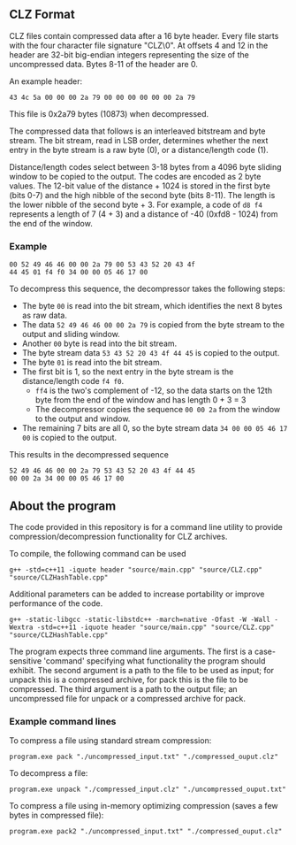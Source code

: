 ## CLZ Format
CLZ files contain compressed data after a 16 byte header.
Every file starts with the four character file signature "CLZ\0".
At offsets 4 and 12 in the header are 32-bit big-endian integers representing the size of the uncompressed data.
Bytes 8-11 of the header are 0.

An example header:
```
43 4c 5a 00 00 00 2a 79 00 00 00 00 00 00 2a 79
```
This file is 0x2a79 bytes (10873) when decompressed.

The compressed data that follows is an interleaved bitstream and byte stream.
The bit stream, read in LSB order, determines whether the next entry in the byte stream is a raw byte (0), or a distance/length code (1).

Distance/length codes select between 3-18 bytes from a 4096 byte sliding window to be copied to the output. The codes are encoded as 2 byte values.
The 12-bit value of the distance + 1024 is stored in the first byte (bits 0-7) and the high nibble of the second byte (bits 8-11).
The length is the lower nibble of the second byte + 3.
For example, a code of `d8 f4` represents a length of 7 (4 + 3) and a distance of -40 (0xfd8 - 1024) from the end of the window.

### Example

```
00 52 49 46 46 00 00 2a 79 00 53 43 52 20 43 4f
44 45 01 f4 f0 34 00 00 05 46 17 00
```
To decompress this sequence, the decompressor takes the following steps:

- The byte `00` is read into the bit stream, which identifies the next 8 bytes as raw data.
- The data `52 49 46 46 00 00 2a 79` is copied from the byte stream to the output and sliding window.
- Another `00` byte is read into the bit stream.
- The byte stream data `53 43 52 20 43 4f 44 45` is copied to the output.
- The byte `01` is read into the bit stream.
- The first bit is 1, so the next entry in the byte stream is the distance/length code `f4 f0`.
    - `ff4` is the two's complement of -12, so the data starts on the 12th byte from the end of the window and has length 0 + 3 = 3
    - The decompressor copies the sequence `00 00 2a` from the window to the output and window.
- The remaining 7 bits are all 0, so the byte stream data `34 00 00 05 46 17 00` is copied to the output.

This results in the decompressed sequence
```
52 49 46 46 00 00 2a 79 53 43 52 20 43 4f 44 45
00 00 2a 34 00 00 05 46 17 00
```

## About the program

The code provided in this repository is for a command line utility to provide compression/decompression functionality for CLZ archives.

To compile, the following command can be used
```
g++ -std=c++11 -iquote header "source/main.cpp" "source/CLZ.cpp" "source/CLZHashTable.cpp"
```
Additional parameters can be added to increase portability or improve performance of the code.
```
g++ -static-libgcc -static-libstdc++ -march=native -Ofast -W -Wall -Wextra -std=c++11 -iquote header "source/main.cpp" "source/CLZ.cpp" "source/CLZHashTable.cpp"
```

The program expects three command line arguments.
The first is a case-sensitive 'command' specifying what functionality the program should exhibit.
The second argument is a path to the file to be used as input; for unpack this is a compressed archive, for pack this is the file to be compressed.
The third argument is a path to the output file; an uncompressed file for unpack or a compressed archive for pack.

### Example command lines
To compress a file using standard stream compression:
```
program.exe pack "./uncompressed_input.txt" "./compressed_ouput.clz"
```
To decompress a file:
```
program.exe unpack "./compressed_input.clz" "./uncompressed_ouput.txt"
```
To compress a file using in-memory optimizing compression (saves a few bytes in compressed file):
```
program.exe pack2 "./uncompressed_input.txt" "./compressed_ouput.clz"
```